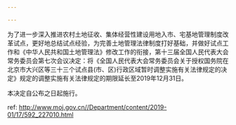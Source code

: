 ```yaml
---

---
```


为了进一步深入推进农村土地征收、集体经营性建设用地入市、宅基地管理制度改革试点，更好地总结试点经验，为完善土地管理法律制度打好基础，并做好试点工作和《中华人民共和国土地管理法》修改工作的衔接，第十三届全国人民代表大会常务委员会第七次会议决定：将《全国人民代表大会常务委员会关于授权国务院在北京市大兴区等三十三个试点县(市、区)行政区域暂时调整实施有关法律规定的决定》规定的调整实施有关法律规定的期限延长至2019年12月31日。

本决定自公布之日起施行。

 ref: <http://www.moj.gov.cn//Department/content/2019-01/17/592_227010.html>